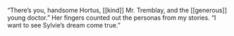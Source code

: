 “There’s you, handsome Hortus, [[kind]] Mr. Tremblay, and the [[generous]] young doctor.” Her fingers counted out the personas from my stories. “I want to see Sylvie’s dream come true.”